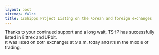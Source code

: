 ```yaml
---
layout: post
sitemap: false
title: 12Shipps Project Listing on the Korean and foreign exchanges
---
```

<!-- wp:paragraph -->
<p> Thanks to your continued support and a long wait, TSHP has successfully listed in Bittrex and UPbit. <br>It was listed on both exchanges at 9 a.m. today and it's in the middle of trading. </p>
<!-- /wp:paragraph -->
